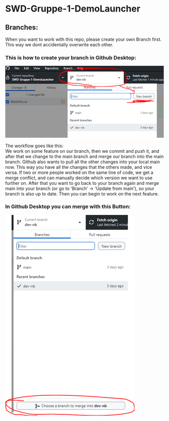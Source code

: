 # SWD-Gruppe-1-DemoLauncher

## Branches:
When you want to work with this repo, please create your own Branch first.
This way we dont accidentally overwrite each other.

### This is how to create your branch in Github Desktop:

![Branches](./WillBeDeletedInFinalVersion/Branches.PNG)

The workflow goes like this: <br>
We work on some feature on our branch, then we commit and push it, and after that
we change to the main branch and merge our branch into the main branch.
Github also wants to pull all the other changes into your local main now. 
This way you have all the changes that the others made, and vice versa.
If two or more people worked on the same line of code, we get a merge conflict, and can manually
decide which version we want to use further on.
After that you want to go back to your branch again and merge main into your branch (or go to 'Branch' -> 'Update from main'), so your branch is also up to date.
Then you can begin to work on the next feature.

### In Github Desktop you can merge with this Button:

![Branches](./WillBeDeletedInFinalVersion/merge.PNG)
